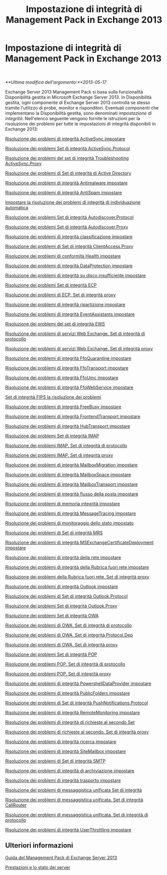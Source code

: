 ﻿---
title: Impostazione di integrità di Management Pack in Exchange 2013
TOCTitle: '@NoTitle'
ms:assetid: 3a12acb0-a6b7-4452-9306-a3d000c94a50
ms:mtpsurl: https://technet.microsoft.com/it-it/library/Dn195892(v=EXCHG.150)
ms:contentKeyID: 53275531
ms.date: 06/02/2016
mtps_version: v=EXCHG.150
ms.translationtype: HT
---

# Impostazione di integrità di Management Pack in Exchange 2013

 

_**Ultima modifica dell'argomento:**2013-05-17_

Exchange Server 2013 Management Pack si basa sulla funzionalità Disponibilità gestita in Microsoft Exchange Server 2013. In Disponibilità gestita, ogni componente di Exchange Server 2013 controlla se stesso tramite l'utilizzo di probe, monitor e risponditori. Eventuali componenti che implementano la Disponibilità gestita, sono denominati *impostazione di integrità*. Nell'elenco seguente vengono fornite le istruzioni per la risoluzione dei problemi per tutte le impostazioni di integrità disponibili in Exchange 2013:

[Risoluzione dei problemi di integrità ActiveSync impostare](troubleshooting-activesync-health-set.md)

[Risoluzione dei problemi Set di integrità ActiveSync.Protocol](troubleshooting-activesync-protocol-health-set.md)

[Risoluzione dei problemi del set di integrità Troubleshooting ActiveSync.Proxy](troubleshooting-activesync-proxy-health-set.md)

[Risoluzione dei problemi di Set di integrità di Active Directory](troubleshooting-ad-health-set.md)

[Risoluzione dei problemi di integrità Antimalware impostare](troubleshooting-antimalware-health-set.md)

[Risoluzione dei problemi di integrità AntiSpam impostare](troubleshooting-antispam-health-set.md)

[Impostare la risoluzione dei problemi di integrità di individuazione automatica](troubleshooting-autodiscover-health-set.md)

[Risoluzione dei problemi Set di integrità Autodiscover.Protocol](troubleshooting-autodiscover-protocol-health-set.md)

[Risoluzione dei problemi Set di integrità Autodiscover.Proxy](troubleshooting-autodiscover-proxy-health-set.md)

[Risoluzione dei problemi di integrità classificazione impostare](troubleshooting-classification-health-set.md)

[Risoluzione dei problemi di Set di integrità ClientAccess.Proxy](troubleshooting-clientaccess-proxy-health-set.md)

[Risoluzione dei problemi di conformità Health impostare](troubleshooting-compliance-health-set.md)

[Risoluzione dei problemi di integrità DataProtection impostare](troubleshooting-dataprotection-health-set.md)

[Risoluzione dei problemi di integrità su disco insufficiente impostare](troubleshooting-diskspace-health-set.md)

[Risoluzione dei problemi Set di integrità ECP](troubleshooting-ecp-health-set.md)

[Risoluzione dei problemi di ECP. Set di integrità proxy](troubleshooting-ecp-proxy-health-set.md)

[Risoluzione dei problemi di integrità ripartizione impostare](troubleshooting-eds-health-set.md)

[Risoluzione dei problemi di integrità EventAssistants impostare](troubleshooting-eventassistants-health-set.md)

[Risoluzione dei problemi del set di integrità EWS](troubleshooting-ews-health-set.md)

[Risoluzione dei problemi di servizi Web Exchange. Set di integrità di protocollo](troubleshooting-ews-protocol-health-set.md)

[Risoluzione dei problemi di servizi Web Exchange. Set di integrità proxy](troubleshooting-ews-proxy-health-set.md)

[Risoluzione dei problemi di integrità FfoQuarantine impostare](troubleshooting-ffoquarantine-health-set.md)

[Risoluzione dei problemi di integrità FfoTransport impostare](troubleshooting-ffotransport-health-set.md)

[Risoluzione dei problemi di integrità FfoUmc impostare](troubleshooting-ffoumc-health-set.md)

[Risoluzione dei problemi di integrità FfoWebService impostare](troubleshooting-ffowebservice-health-set.md)

[Set di integrità FIPS la risoluzione dei problemi](troubleshooting-fips-health-set.md)

[Risoluzione dei problemi di integrità FreeBusy impostare](troubleshooting-freebusy-health-set.md)

[Risoluzione dei problemi di integrità FrontendTransport impostare](troubleshooting-frontendtransport-health-set.md)

[Risoluzione dei problemi di integrità HubTransport impostare](troubleshooting-hubtransport-health-set.md)

[Risoluzione dei problemi Set di integrità IMAP](troubleshooting-imap-health-set.md)

[Risoluzione dei problemi IMAP. Set di integrità di protocollo](troubleshooting-imap-protocol-health-set.md)

[Risoluzione dei problemi IMAP. Set di integrità proxy](troubleshooting-imap-proxy-health-set.md)

[Risoluzione dei problemi di integrità MailboxMigration impostare](troubleshooting-mailboxmigration-health-set.md)

[Risoluzione dei problemi di integrità MailboxSpace impostare](troubleshooting-mailboxspace-health-set.md)

[Risoluzione dei problemi di integrità MailboxTransport impostare](troubleshooting-mailboxtransport-health-set.md)

[Risoluzione dei problemi di integrità flusso della posta impostare](troubleshooting-mailflow-health-set.md)

[Risoluzione dei problemi di memoria integrità impostare](troubleshooting-memory-health-set.md)

[Risoluzione dei problemi di integrità MessageTracing impostare](troubleshooting-messagetracing-health-set.md)

[Risoluzione dei problemi di monitoraggio dello stato impostato](troubleshooting-monitoring-health-set.md)

[Risoluzione dei problemi di Set di integrità MRS](troubleshooting-mrs-health-set.md)

[Risoluzione dei problemi di integrità MSExchangeCertificateDeployment impostare](troubleshooting-msexchangecertificatedeployment-health-set.md)

[Risoluzione dei problemi di integrità della rete impostare](troubleshooting-network-health-set.md)

[Risoluzione dei problemi di integrità della Rubrica fuori rete impostare](troubleshooting-oab-health-set.md)

[Risoluzione dei problemi della Rubrica fuori rete. Set di integrità proxy](troubleshooting-oab-proxy-health-set.md)

[Risoluzione dei problemi di integrità Outlook impostare](troubleshooting-outlook-health-set.md)

[Risoluzione dei problemi di Set di integrità Outlook.Protocol](troubleshooting-outlook-protocol-health-set.md)

[Risoluzione dei problemi Set di integrità Outlook.Proxy](troubleshooting-outlook-proxy-health-set.md)

[Risoluzione dei problemi Set di integrità OWA](troubleshooting-owa-health-set.md)

[Risoluzione dei problemi di OWA. Set di integrità di protocollo](troubleshooting-owa-protocol-health-set.md)

[Risoluzione dei problemi di OWA. Set di integrità Protocol.Dep](troubleshooting-owa-protocol-dep-health-set.md)

[Risoluzione dei problemi di OWA. Set di integrità proxy](troubleshooting-owa-proxy-health-set.md)

[Risoluzione dei problemi Set di integrità POP](troubleshooting-pop-health-set.md)

[Risoluzione dei problemi POP. Set di integrità di protocollo](troubleshooting-pop-protocol-health-set.md)

[Risoluzione dei problemi POP. Set di integrità proxy](troubleshooting-pop-proxy-health-set.md)

[Risoluzione dei problemi di integrità PowershellDataProvider impostare](troubleshooting-powershelldataprovider-health-set.md)

[Risoluzione dei problemi di integrità PublicFolders impostare](troubleshooting-publicfolders-health-set.md)

[Risoluzione dei problemi di Set di integrità PushNotifications.Protocol](troubleshooting-pushnotifications-protocol-health-set.md)

[Risoluzione dei problemi di integrità RemoteMonitoring impostare](troubleshooting-remotemonitoring-health-set.md)

[Risoluzione dei problemi di integrità di richieste al secondo Set](troubleshooting-rps-health-set.md)

[Risoluzione dei problemi di richieste al secondo. Set di integrità proxy](troubleshooting-rps-proxy-health-set.md)

[Risoluzione dei problemi di integrità ricerca impostare](troubleshooting-search-health-set.md)

[Risoluzione dei problemi di integrità SiteMailbox impostare](troubleshooting-sitemailbox-health-set.md)

[Risoluzione dei problemi di Set di integrità SMTP](troubleshooting-smtp-health-set.md)

[Risoluzione dei problemi di integrità di archiviazione impostare](troubleshooting-store-health-set.md)

[Risoluzione dei problemi di integrità trasporto impostare](troubleshooting-transport-health-set.md)

[Risoluzione dei problemi di messaggistica unificata Set di integrità](troubleshooting-um-health-set.md)

[Risoluzione dei problemi di messaggistica unificata. Set di integrità CallRouter](troubleshooting-um-callrouter-health-set.md)

[Risoluzione dei problemi di messaggistica unificata. Set di integrità di protocollo](troubleshooting-um-protocol-health-set.md)

[Risoluzione dei problemi di integrità UserThrottling impostare](troubleshooting-userthrottling-health-set.md)

## Ulteriori informazioni

[Guida del Management Pack di Exchange Server 2013](https://technet.microsoft.com/it-it/library/ee758046\(v=exchg.150\))

[Prestazioni e lo stato dei server](https://technet.microsoft.com/it-it/library/jj150551\(v=exchg.150\))

